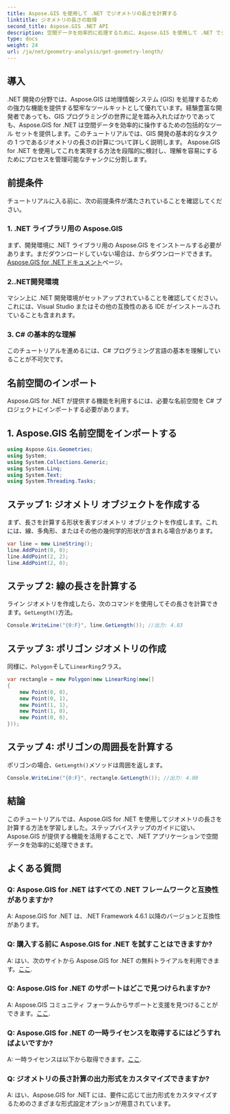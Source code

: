 ```yaml
---
title: Aspose.GIS を使用して .NET でジオメトリの長さを計算する
linktitle: ジオメトリの長さの取得
second_title: Aspose.GIS .NET API
description: 空間データを効率的に処理するために、Aspose.GIS を使用して .NET でジオメトリの長さを計算する方法を学びます。コード例を含むステップバイステップのガイド。
type: docs
weight: 24
url: /ja/net/geometry-analysis/get-geometry-length/
---
```

## 導入
.NET 開発の分野では、Aspose.GIS は地理情報システム (GIS) を処理するための強力な機能を提供する堅牢なツールキットとして優れています。経験豊富な開発者であっても、GIS プログラミングの世界に足を踏み入れたばかりであっても、Aspose.GIS for .NET は空間データを効率的に操作するための包括的なツール セットを提供します。このチュートリアルでは、GIS 開発の基本的なタスクの 1 つであるジオメトリの長さの計算について詳しく説明します。 Aspose.GIS for .NET を使用してこれを実現する方法を段階的に検討し、理解を容易にするためにプロセスを管理可能なチャンクに分割します。
## 前提条件
チュートリアルに入る前に、次の前提条件が満たされていることを確認してください。
### 1. .NET ライブラリ用の Aspose.GIS
まず、開発環境に .NET ライブラリ用の Aspose.GIS をインストールする必要があります。まだダウンロードしていない場合は、からダウンロードできます。[Aspose.GIS for .NET ドキュメント](https://reference.aspose.com/gis/net/)ページ。
### 2..NET開発環境
マシン上に .NET 開発環境がセットアップされていることを確認してください。これには、Visual Studio またはその他の互換性のある IDE がインストールされていることも含まれます。
### 3. C# の基本的な理解
このチュートリアルを進めるには、C# プログラミング言語の基本を理解していることが不可欠です。

## 名前空間のインポート
Aspose.GIS for .NET が提供する機能を利用するには、必要な名前空間を C# プロジェクトにインポートする必要があります。
## 1. Aspose.GIS 名前空間をインポートする
```csharp
using Aspose.Gis.Geometries;
using System;
using System.Collections.Generic;
using System.Linq;
using System.Text;
using System.Threading.Tasks;
```

## ステップ 1: ジオメトリ オブジェクトを作成する
まず、長さを計算する形状を表すジオメトリ オブジェクトを作成します。これには、線、多角形、またはその他の幾何学的形状が含まれる場合があります。
```csharp
var line = new LineString();
line.AddPoint(0, 0);
line.AddPoint(2, 2);
line.AddPoint(2, 0);
```
## ステップ 2: 線の長さを計算する
ライン ジオメトリを作成したら、次のコマンドを使用してその長さを計算できます。`GetLength()`方法。
```csharp
Console.WriteLine("{0:F}", line.GetLength()); //出力: 4.83
```
## ステップ 3: ポリゴン ジオメトリの作成
同様に、`Polygon`そして`LinearRing`クラス。
```csharp
var rectangle = new Polygon(new LinearRing(new[]
{
    new Point(0, 0),
    new Point(0, 1),
    new Point(1, 1),
    new Point(1, 0),
    new Point(0, 0),
}));
```
## ステップ 4: ポリゴンの周囲長を計算する
ポリゴンの場合、`GetLength()`メソッドは周囲を返します。
```csharp
Console.WriteLine("{0:F}", rectangle.GetLength()); //出力: 4.00
```

## 結論
このチュートリアルでは、Aspose.GIS for .NET を使用してジオメトリの長さを計算する方法を学習しました。ステップバイステップのガイドに従い、Aspose.GIS が提供する機能を活用することで、.NET アプリケーションで空間データを効率的に処理できます。
## よくある質問
### Q: Aspose.GIS for .NET はすべての .NET フレームワークと互換性がありますか?
A: Aspose.GIS for .NET は、.NET Framework 4.6.1 以降のバージョンと互換性があります。
### Q: 購入する前に Aspose.GIS for .NET を試すことはできますか?
 A: はい、次のサイトから Aspose.GIS for .NET の無料トライアルを利用できます。[ここ](https://releases.aspose.com/).
### Q: Aspose.GIS for .NET のサポートはどこで見つけられますか?
 A: Aspose.GIS コミュニティ フォーラムからサポートと支援を見つけることができます。[ここ](https://forum.aspose.com/c/gis/33).
### Q: Aspose.GIS for .NET の一時ライセンスを取得するにはどうすればよいですか?
 A: 一時ライセンスは以下から取得できます。[ここ](https://purchase.aspose.com/temporary-license/).
### Q: ジオメトリの長さ計算の出力形式をカスタマイズできますか?
A: はい、Aspose.GIS for .NET には、要件に応じて出力形式をカスタマイズするためのさまざまな形式設定オプションが用意されています。